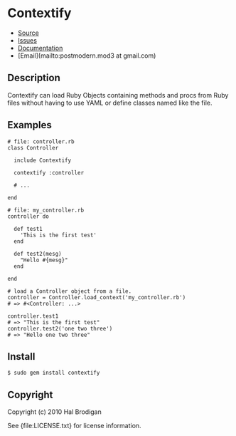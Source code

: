 # Contextify

* [Source](http://github.com/postmodern/contextify)
* [Issues](http://github.com/postmodern/contextify/issues)
* [Documentation](http://rubydoc.info/gems/contextify)
* [Email](mailto:postmodern.mod3 at gmail.com)

## Description

Contextify can load Ruby Objects containing methods and procs from
Ruby files without having to use YAML or define classes named like the file.

## Examples

    # file: controller.rb
    class Controller
  
      include Contextify
    
      contextify :controller
    
      # ...
    
    end

    # file: my_controller.rb
    controller do
  
      def test1
        'This is the first test'
      end
  
      def test2(mesg)
        "Hello #{mesg}"
      end

    end

    # load a Controller object from a file.
    controller = Controller.load_context('my_controller.rb')
    # => #<Controller: ...>

    controller.test1
    # => "This is the first test"
    controller.test2('one two three')
    # => "Hello one two three"

## Install

    $ sudo gem install contextify

## Copyright

Copyright (c) 2010 Hal Brodigan

See {file:LICENSE.txt} for license information.
